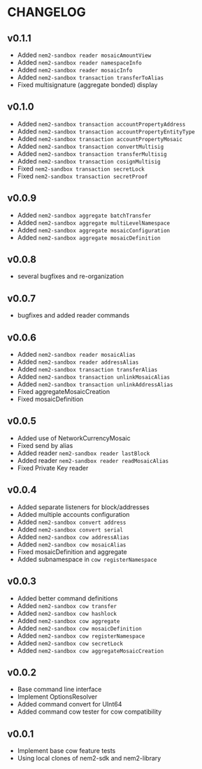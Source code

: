 # CHANGELOG

## v0.1.1

- Added `nem2-sandbox reader mosaicAmountView`
- Added `nem2-sandbox reader namespaceInfo`
- Added `nem2-sandbox reader mosaicInfo`
- Added `nem2-sandbox transaction transferToAlias`
- Fixed multisignature (aggregate bonded) display

## v0.1.0

- Added `nem2-sandbox transaction accountPropertyAddress`
- Added `nem2-sandbox transaction accountPropertyEntityType`
- Added `nem2-sandbox transaction accountPropertyMosaic`
- Added `nem2-sandbox transaction convertMultisig`
- Added `nem2-sandbox transaction transferMultisig`
- Added `nem2-sandbox transaction cosignMultisig`
- Fixed `nem2-sandbox transaction secretLock`
- Fixed `nem2-sandbox transaction secretProof`

## v0.0.9

- Added `nem2-sandbox aggregate batchTransfer`
- Added `nem2-sandbox aggregate multiLevelNamespace`
- Added `nem2-sandbox aggregate mosaicConfiguration`
- Added `nem2-sandbox aggregate mosaicDefinition`

## v0.0.8

- several bugfixes and re-organization

## v0.0.7

- bugfixes and added reader commands

## v0.0.6

- Added `nem2-sandbox reader mosaicAlias`
- Added `nem2-sandbox reader addressAlias`
- Added `nem2-sandbox transaction transferAlias`
- Added `nem2-sandbox transaction unlinkMosaicAlias`
- Added `nem2-sandbox transaction unlinkAddressAlias`
- Fíxed aggregateMosaicCreation
- Fixed mosaicDefinition

## v0.0.5
- Added use of NetworkCurrencyMosaic
- Fixed send by alias
- Added reader `nem2-sandbox reader lastBlock`
- Added reader `nem2-sandbox reader readMosaicAlias`
- Fixed Private Key reader

## v0.0.4

- Added separate listeners for block/addresses
- Added multiple accounts configuration
- Added `nem2-sandbox convert address`
- Added `nem2-sandbox convert serial`
- Added `nem2-sandbox cow addressAlias`
- Added `nem2-sandbox cow mosaicAlias`
- Fixed mosaicDefinition and aggregate
- Added subnamespace in `cow registerNamespace`

## v0.0.3

- Added better command definitions
- Added `nem2-sandbox cow transfer`
- Added `nem2-sandbox cow hashlock`
- Added `nem2-sandbox cow aggregate`
- Added `nem2-sandbox cow mosaicDefinition`
- Added `nem2-sandbox cow registerNamespace`
- Added `nem2-sandbox cow secretLock`
- Added `nem2-sandbox cow aggregateMosaicCreation`

## v0.0.2

- Base command line interface
- Implement OptionsResolver
- Added command convert for UInt64
- Added command cow tester for cow compatibility

## v0.0.1

- Implement base cow feature tests
- Using local clones of nem2-sdk and nem2-library
